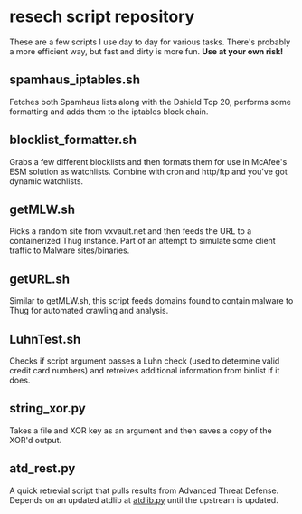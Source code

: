 resech script repository
=====

These are a few scripts I use day to day for various tasks. There's probably a more efficient way, but fast and dirty is more fun. **Use at your own risk!**

spamhaus\_iptables.sh
-----
Fetches both Spamhaus lists along with the Dshield Top 20, performs some formatting and adds them to the iptables block chain.


blocklist\_formatter.sh
------
Grabs a few different blocklists and then formats them for use in McAfee's ESM solution as watchlists. Combine with cron and http/ftp and you've got dynamic watchlists.

getMLW.sh
------
Picks a random site  from vxvault.net and then feeds the URL to a containerized Thug instance. Part of an attempt to simulate some client traffic to Malware sites/binaries.

getURL.sh
------
Similar to getMLW.sh, this script feeds domains found to contain malware to Thug for automated crawling and analysis.

LuhnTest.sh
------
Checks if script argument passes a Luhn check (used to determine valid credit card numbers) and retreives additional information from binlist if it does.

string_xor.py
------
Takes a file and XOR key as an argument and then saves a copy of the XOR'd output.

atd\_rest.py
------
A quick retrevial script that pulls results from Advanced Threat Defense. Depends on an updated atdlib at [atdlib.py](https://github.com/resech/atdlib/blob/MD5results/atdlib.py) until the upstream is updated.
